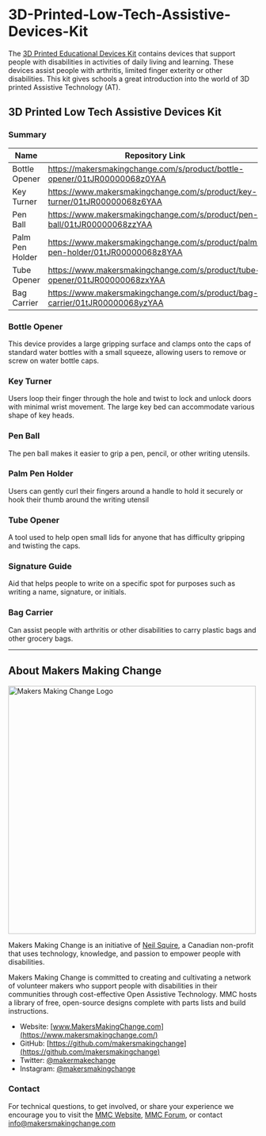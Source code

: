 # 3D-Printed-Low-Tech-Assistive-Devices-Kit
<!--- 
SUMMARY
 --->

The [3D Printed Educational Devices Kit](https://www.makersmakingchange.com/s/product/3d-printed-low-tech-assistive-devices-kit/01tJR000000690QYAQ)  contains devices that support people with disabilities in activities of daily living and learning. These devices assist people with arthritis, limited finger exterity or other disabilities. This kit gives schools a great introduction into the world of 3D printed Assistive Technology (AT).

## 3D Printed Low Tech Assistive Devices Kit
### Summary

| Name                 | Repository Link |
|----------------------|-----------------|
| Bottle Opener                | https://makersmakingchange.com/s/product/bottle-opener/01tJR00000068z0YAA |  
| Key Turner              |  https://www.makersmakingchange.com/s/product/key-turner/01tJR00000068z6YAA  
| Pen Ball             | https://www.makersmakingchange.com/s/product/pen-ball/01tJR00000068zzYAA
| Palm Pen Holder     | https://www.makersmakingchange.com/s/product/palm-pen-holder/01tJR00000068z8YAA
| Tube Opener     | https://www.makersmakingchange.com/s/product/tube-opener/01tJR00000068zxYAA
| Bag Carrier     | https://www.makersmakingchange.com/s/product/bag-carrier/01tJR00000068yzYAA


### Bottle Opener
This device provides a large gripping surface and clamps onto the caps of standard water bottles with a small squeeze, allowing users to remove or screw on water bottle caps.

### Key Turner
Users loop their finger through the hole and twist to lock and unlock doors with minimal wrist movement. The large key bed can accommodate various shape of key heads.

### Pen Ball
The pen ball makes it easier to grip a pen, pencil, or other writing utensils.

### Palm Pen Holder
Users can gently curl their fingers around a handle to hold it securely or hook their thumb around the writing utensil

### Tube Opener
A tool used to help open small lids for anyone that has difficulty gripping and twisting the caps.

### Signature Guide
Aid that helps people to write on a specific spot for purposes such as writing a name, signature, or initials.

### Bag Carrier
Can assist people with arthritis or other disabilities to carry plastic bags and other grocery bags.


---

## About Makers Making Change
<img src="https://www.makersmakingchange.com/wp-content/uploads/logo/mmc_logo.svg" width="500" alt="Makers Making Change Logo">

Makers Making Change is an initiative of [Neil Squire](https://www.neilsquire.ca/), a Canadian non-profit that uses technology, knowledge, and passion to empower people with disabilities.

Makers Making Change is committed to creating and cultivating a network of volunteer makers who support people with disabilities in their communities through cost-effective Open Assistive Technology. MMC hosts a library of free, open-source designs complete with parts lists and build instructions.

 - Website: [www.MakersMakingChange.com](https://www.makersmakingchange.com/)
 - GitHub: [https://github.com/makersmakingchange](https://github.com/makersmakingchange)
 - Twitter: [@makermakechange](https://twitter.com/makermakechange)
 - Instagram: [@makersmakingchange](https://www.instagram.com/makersmakingchange)


### Contact

For technical questions, to get involved, or share your experience we encourage you to visit the [MMC Website](https://www.makersmakingchange.com/), [MMC Forum](https://makersmakingchange.com/forum), or contact info@makersmakingchange.com
